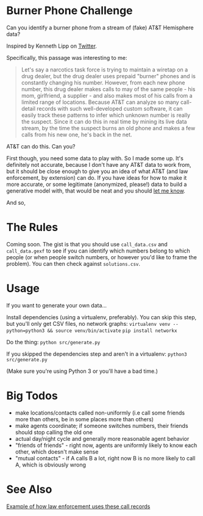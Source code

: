 Burner Phone Challenge
======================
Can you identify a burner phone from a stream of (fake) AT&amp;T Hemisphere data?

Inspired by Kenneth Lipp on [Twitter](https://twitter.com/kennethlipp/status/848565438061654017).

Specifically, this passage was interesting to me:

> Let's say a narcotics task force is trying to maintain a wiretap on a drug dealer, but the drug dealer uses prepaid "burner" phones and is constantly changing his number.
> However, from each new phone number, this drug dealer makes calls to may of the same people - his mom, girlfriend, a supplier - and also makes most of his calls from a limited range of locations. Because AT&T can analyze so many call-detail records with such well-developed custom software, it can easily track these patterns to infer which unknown number is really the suspect. Since it can do this in real time by mining its live data stream, by the time the suspect burns an old phone and makes a few calls from his new one, he's back in the net.

AT&T can do this. Can you?

First though, you need some data to play with. So I made some up. It's definitely not accurate, because I don't have any AT&T data to work from, but it should be close enough to give you an idea of what AT&T (and law enforcement, by extension) can do. If you have ideas for how to make it more accurate, or some legitimate (anonymized, please!) data to build a generative model with, that would be neat and you should [let me know](https://strikersecurity.com/contact/).


And so,

The Rules
=========
Coming soon. The gist is that you should use `call_data.csv` and `call_data.gexf` to see if you can identify which numbers belong to which people (or when people switch numbers, or however you'd like to frame the problem). You can then check against `solutions.csv`.


Usage
=====
If you want to generate your own data...

Install dependencies (using a virtualenv, preferably). You can skip this step, but you'll only get CSV files, no network graphs:
`virtualenv venv --python=python3 && source venv/bin/activate`
`pip install networkx`

Do the thing:
`python src/generate.py`

If you skipped the dependencies step and aren't in a virtualenv:
`python3 src/generate.py`

(Make sure you're using Python 3 or you'll have a bad time.)


Big Todos
=========
  - make locations/contacts called non-uniformly (i.e call some friends more than others, be in some places more than others)
  - make agents coordinate; if someone switches numbers, their friends should stop calling the old one
  - actual day/night cycle and generally more reasonable agent behavior
  - "friends of friends" - right now, agents are uniformly likely to know each other, which doesn't make sense
  - "mutual contacts" - if A calls B a lot, right now B is no more likely to call A, which is obviously wrong


See Also
========

[Example of how law enforcement uses these call records](https://web.archive.org/web/20170621072311/http://wispd.org/attachments/2015Conference/pdf/Mattert_Weitz_Understanding%20and%20Plotting%20Cell%20Phone%20Information.pdf)
